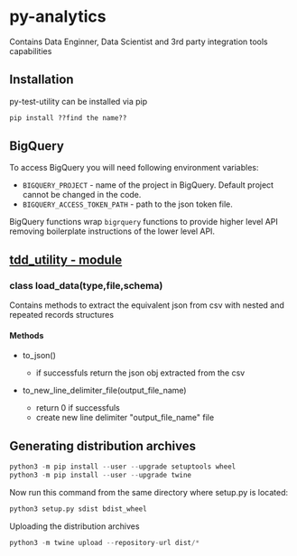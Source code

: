 #  py-analytics

Contains Data Enginner, Data Scientist and 3rd party integration tools capabilities

## Installation
py-test-utility can be installed via pip

```python 
pip install ??find the name??
```


## BigQuery ##

To access BigQuery you will need following environment variables:

- `BIGQUERY_PROJECT` - name of the project in BigQuery. Default project cannot be changed in the code.
- `BIGQUERY_ACCESS_TOKEN_PATH` - path to the json token file.

BigQuery functions wrap `bigrquery` functions to provide higher level API removing boilerplate instructions of the lower level API.

## [tdd_utility - module](../master/data_prep/README.md)

### class load_data(type,file,schema) 
Contains methods to extract the equivalent json from csv with nested and repeated records structures

#### Methods
- to_json()
    - if successfuls return the json obj extracted from the csv

- to_new_line_delimiter_file(output_file_name)
    - return 0 if successfuls 
    - create new line delimiter "output_file_name" file

## Generating distribution archives
```python
python3 -m pip install --user --upgrade setuptools wheel
python3 -m pip install --user --upgrade twine
```
Now run this command from the same directory where setup.py is located:
```python
python3 setup.py sdist bdist_wheel
```
Uploading the distribution archives
```python
python3 -m twine upload --repository-url dist/*
```